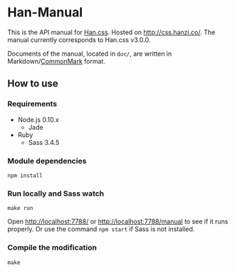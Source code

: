 
# Han-Manual
This is the API manual for [Han.css][han-css]. Hosted on <http://css.hanzi.co/>. The manual currently corresponds to Han.css v3.0.0.

Documents of the manual, located in `doc/`, are written in Markdown/[CommonMark][stmd] format.

[han-css]: https://github.com/ethantw/Han
[stmd]: http://commonmark.org

## How to use
### Requirements

* Node.js 0.10.x
    * Jade
* Ruby
    * Sass 3.4.5

### Module dependencies
```
npm install
```

### Run locally and Sass watch
```
make run
```
Open <http://localhost:7788/> or <http://localhost:7788/manual> to see if it runs properly. Or use the command `npm start` if Sass is not installed.

### Compile the modification
```
make
```
